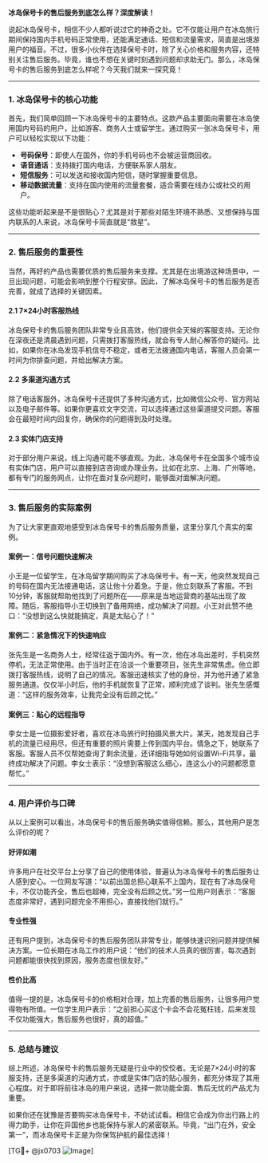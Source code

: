 **冰岛保号卡的售后服务到底怎么样？深度解读！**

说起冰岛保号卡，相信不少人都听说过它的神奇之处。它不仅能让用户在冰岛旅行期间保持国内手机号码正常使用，还能满足通话、短信和流量需求，简直是出境游用户的福音。不过，很多小伙伴在选择保号卡时，除了关心价格和服务内容，还特别关注售后服务。毕竟，谁也不想在关键时刻遇到问题却求助无门。那么，冰岛保号卡的售后服务到底怎么样呢？今天我们就来一探究竟！

---

### **1. 冰岛保号卡的核心功能**
首先，我们简单回顾一下冰岛保号卡的主要特点。这款产品主要面向需要在冰岛使用国内号码的用户，比如游客、商务人士或留学生。通过购买一张冰岛保号卡，用户可以轻松实现以下功能：

- **号码保号**：即使人在国外，你的手机号码也不会被运营商回收。
- **语音通话**：支持拨打国内电话，方便联系家人朋友。
- **短信服务**：可以发送和接收国内短信，随时掌握重要信息。
- **移动数据流量**：支持在国内使用的流量套餐，适合需要在线办公或社交的用户。

这些功能听起来是不是很贴心？尤其是对于那些对陌生环境不熟悉、又想保持与国内联系的人来说，冰岛保号卡简直就是“救星”。

---

### **2. 售后服务的重要性**
当然，再好的产品也需要优质的售后服务来支撑。尤其是在出境游这种场景中，一旦出现问题，可能会影响到整个行程安排。因此，了解冰岛保号卡的售后服务是否完善，就成了选择的关键因素。

#### **2.1 7×24小时客服热线**
冰岛保号卡的售后服务团队非常专业且高效，他们提供全天候的客服支持。无论你在深夜还是清晨遇到问题，只需拨打客服热线，就会有专人耐心解答你的疑问。比如，如果你在冰岛发现手机信号不稳定，或者无法拨通国内电话，客服人员会第一时间为你排查问题，并给出解决方案。

#### **2.2 多渠道沟通方式**
除了电话客服外，冰岛保号卡还提供了多种沟通方式，比如微信公众号、官方网站以及电子邮件等。如果你更喜欢文字交流，可以选择通过这些渠道提交问题。客服会在最短时间内回复你，确保你的问题得到及时处理。

#### **2.3 实体门店支持**
对于部分用户来说，线上沟通可能不够直观。为此，冰岛保号卡在全国多个城市设有实体门店，用户可以直接到店咨询或办理业务。比如在北京、上海、广州等地，都有专门的服务网点，让你在面对复杂问题时，能够面对面解决问题。

---

### **3. 售后服务的实际案例**
为了让大家更直观地感受到冰岛保号卡的售后服务质量，这里分享几个真实的案例。

#### **案例一：信号问题快速解决**
小王是一位留学生，在冰岛留学期间购买了冰岛保号卡。有一天，他突然发现自己的号码在国内无法接通电话，这让他十分着急。于是，他立刻联系了客服。不到10分钟，客服就帮助他找到了问题所在——原来是当地运营商的基站出现了故障。随后，客服指导小王切换到了备用网络，成功解决了问题。小王对此赞不绝口：“没想到这么快就能搞定，真是太贴心了！”

#### **案例二：紧急情况下的快速响应**
张先生是一名商务人士，经常往返于国内外。有一次，他在冰岛出差时，手机突然停机，无法正常使用。由于当时正在洽谈一个重要项目，张先生非常焦虑。他立即拨打客服热线，说明了自己的情况。客服迅速核实了他的身份，并为他开通了紧急服务通道。仅仅半小时后，他的手机就恢复了正常，顺利完成了谈判。张先生感慨道：“这样的服务效率，让我完全没有后顾之忧。”

#### **案例三：贴心的远程指导**
李女士是一位摄影爱好者，喜欢在冰岛旅行时拍摄风景大片。某天，她发现自己手机的流量已经用尽，但还有重要的照片需要上传到国内平台。情急之下，她联系了客服。客服人员不仅帮她查询了剩余流量，还详细指导她如何设置Wi-Fi共享，最终成功解决了问题。李女士表示：“没想到客服这么细心，连这么小的问题都愿意帮忙。”

---

### **4. 用户评价与口碑**
从以上案例可以看出，冰岛保号卡的售后服务确实值得信赖。那么，其他用户是怎么评价的呢？

#### **好评如潮**
许多用户在社交平台上分享了自己的使用体验，普遍认为冰岛保号卡的售后服务让人感到安心。一位网友写道：“以前出国总担心联系不上国内，现在有了冰岛保号卡，不仅功能齐全，售后也超棒，完全没有后顾之忧。”另一位用户则表示：“客服态度非常好，遇到问题完全不用担心，直接找他们就行。”

#### **专业性强**
还有用户提到，冰岛保号卡的售后服务团队非常专业，能够快速识别问题并提供解决方案。一位长期在冰岛工作的用户说：“他们的技术人员真的很厉害，每次遇到问题都能很快找到原因，服务态度也很友好。”

#### **性价比高**
值得一提的是，冰岛保号卡的价格相对合理，加上完善的售后服务，让很多用户觉得物有所值。一位学生用户表示：“之前担心买这个卡会不会花冤枉钱，后来发现不仅功能强大，售后服务也很好，真的超值。”

---

### **5. 总结与建议**
综上所述，冰岛保号卡的售后服务无疑是行业中的佼佼者。无论是7×24小时的客服支持，还是多渠道的沟通方式，亦或是实体门店的贴心服务，都充分体现了其用心程度。对于即将前往冰岛的用户来说，选择一款功能全面、售后无忧的产品尤为重要。

如果你还在犹豫是否要购买冰岛保号卡，不妨试试看。相信它会成为你出行路上的得力助手，让你在异国他乡也能保持与家人的紧密联系。毕竟，“出门在外，安全第一”，而冰岛保号卡正是为你保驾护航的最佳选择！

[TG💪+ @jx0703 ![Image](https://github.com/user-attachments/assets/dbca1d08-cadb-493c-b0ec-ad6f7a83f270)]